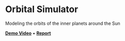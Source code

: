 # Orbital Simulator
Modeling the orbits of the inner planets around the Sun

**[Demo Video](https://streamable.com/p3um86)**
•
**[Report](https://lall.us/assets/Orbital%20Simulation%20Report.pdf)**
